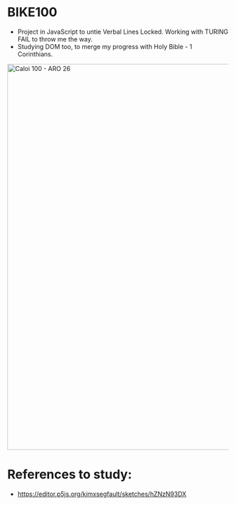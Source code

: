 # BIKE100
- Project in JavaScript to untie Verbal Lines Locked. Working with TURING FAIL to throw me the way.
- Studying DOM too, to merge my progress with Holy Bible - 1 Corinthians.

<img width="618" height="879" alt="Caloi 100 - ARO 26" src="https://github.com/user-attachments/assets/9864ebdb-868a-4edf-8def-7c601fd25aeb" />


# References to study:

- https://editor.p5js.org/kimxsegfault/sketches/hZNzN93DX
